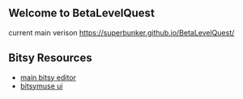 ## Welcome to BetaLevelQuest

current main verison
https://superbunker.github.io/BetaLevelQuest/


## Bitsy Resources

- [main bitsy editor](http://ledoux.io/bitsy/editor.html)
- [bitsymuse ui](https://kool.tools/bitsy/tools/bitsymuse-ui)
